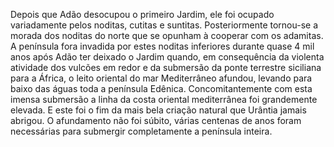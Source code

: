 ﻿Depois que Adão desocupou o primeiro Jardim, ele foi ocupado variadamente pelos noditas, cutitas e suntitas. Posteriormente tornou-se a morada dos noditas do norte que se opunham à cooperar com os adamitas. A península fora invadida por estes noditas inferiores durante quase 4 mil anos após Adão ter deixado o Jardim quando, em consequência da violenta atividade dos vulcões em redor e da submersão da ponte terrestre siciliana para a África, o leito oriental do mar Mediterrâneo afundou, levando para baixo das águas toda a península Edênica. Concomitantemente com esta imensa submersão a linha da costa oriental mediterrânea foi grandemente elevada. E este foi o fim da mais bela criação natural que Urântia jamais abrigou. O afundamento não foi súbito, várias centenas de anos foram necessárias para submergir completamente a península inteira.